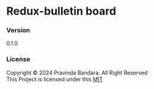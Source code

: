 # Redux-bulletin board

### Version
0.1.0

### License
Copyright &copy; 2024 Pravinda Bandara. All Right Reserved <br>
This Project is licensed under this [MIT](LICENSE.txt)
